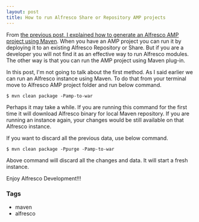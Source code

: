 ```yaml
---
layout: post
title: How to run Alfresco Share or Repository AMP projects
---
```


From [the previous post, I explained how to generate an Alfresco AMP project using Maven](http://www.dedunu.info/2015/01/how-to-generate-alfresco-5-amp-project.html). When you have an AMP project you can run it by deploying it to an existing Alfresco Repository or Share. But if you are a developer you will not find it as an effective way to run Alfresco modules. The other way is that you can run the AMP project using Maven plug-in. 

In this post, I'm not going to talk about the first method. As I said earlier we can run an Alfresco instance using Maven. To do that from your terminal move to Alfresco AMP project folder and run below command.

```console
$ mvn clean package -Pamp-to-war
```

Perhaps it may take a while. If you are running this command for the first time it will download Alfresco binary for local Maven repository. If you are running an instance again, your changes would be still available on that Alfresco instance. 

If you want to discard all the previous data, use below command.

```console
$ mvn clean package -Ppurge -Pamp-to-war
```

Above command will discard all the changes and data. It will start a fresh instance.

Enjoy Alfresco Development!!!

### Tags

- maven
- alfresco
